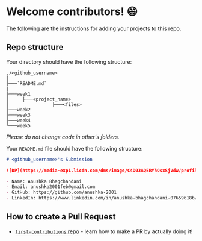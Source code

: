 # Welcome contributors! 😄

The following are the instructions for adding your projects to this repo.

## Repo structure 

Your directory should have the following structure:

```
./<github_username>
│   
├───`README.md`
|
├───week1
│     ├───<project_name>
│                ├───<files>
├───week2
├───week3
├───week4
└───week5
```

*Please do not change code in other's folders.*

Your `README.md` file should have the following structure: 

```md
# <github_username>'s Submission

![DP](https://media-exp1.licdn.com/dms/image/C4D03AQERYhQsxSjVdw/profile-displayphoto-shrink_400_400/0?e=1599696000&v=beta&t=Um5jzStkSnHEbh79ZW-ljpr5BWwFUeawAGVrzz7XrFU)

- Name: Anushka Bhagchandani
- Email: anushka2001feb@gmail.com
- GitHub: https://github.com/anushka-2001
- LinkedIn: https://www.linkedin.com/in/anushka-bhagchandani-07659618b/
```

## How to create a Pull Request

- [`first-contributions` repo](https://github.com/firstcontributions/first-contributions) - learn how to make a PR by actually doing it!
